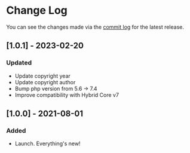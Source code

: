 # Change Log

You can see the changes made via the [commit log](https://github.com/themehybrid/hybrid-pagination/commits/master) for the latest release.

## [1.0.1] - 2023-02-20

### Updated

- Update copyright year
- Update copyright author
- Bump php version from 5.6 -> 7.4
- Improve compatibility with Hybrid Core v7

## [1.0.0] - 2021-08-01

### Added

- Launch.  Everything's new!
